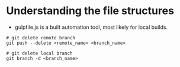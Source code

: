 # Understanding the file structures

- gulpfile.js is a built automation tool, most likely for local builds.

```console
# git delete remote branch
git push --delete <remote_name> <branch_name>

# git delete local branch
git branch -d <branch_name>

```